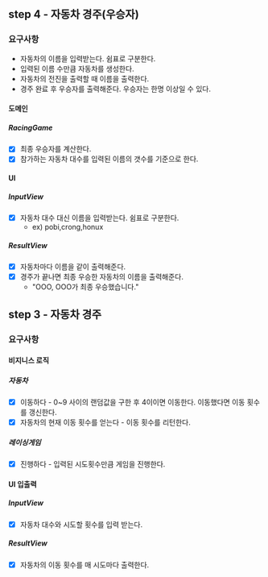 ## step 4 - 자동차 경주(우승자)

### 요구사항

- 자동차의 이름을 입력받는다. 쉼표로 구분한다.
- 입력된 이름 수만큼 자동차를 생성한다.
- 자동차의 전진을 출력할 때 이름을 출력한다.
- 경주 완료 후 우승자를 출력해준다. 우승자는 한명 이상일 수 있다.

#### 도메인

##### RacingGame

- [x] 최종 우승자를 계산한다.
- [x] 참가하는 자동차 대수를 입력된 이름의 갯수를 기준으로 한다.
 
#### UI

##### InputView

- [x] 자동차 대수 대신 이름을 입력받는다. 쉼표로 구분한다.
    - ex) pobi,crong,honux

##### ResultView

- [x] 자동차마다 이름을 같이 출력해준다.
- [x] 경주가 끝나면 최종 우승한 자동차의 이름을 출력해준다.
    - "OOO, OOO가 최종 우승했습니다."

## step 3 - 자동차 경주

### 요구사항

#### 비지니스 로직

##### 자동차 

- [x] 이동하다 - 0~9 사이의 랜덤값을 구한 후 4이이면 이동한다. 이동했다면 이동 횟수를 갱신한다.
- [x] 자동차의 현재 이동 횟수를 얻는다 - 이동 횟수를 리턴한다.

##### 레이싱게임

- [x] 진행하다 - 입력된 시도횟수만큼 게임을 진행한다.

#### UI 입출력

##### InputView

- [x] 자동차 대수와 시도할 횟수를 입력 받는다.

##### ResultView

- [x] 자동차의 이동 횟수를 매 시도마다 출력한다.
